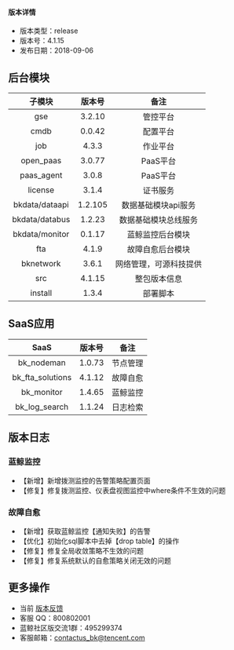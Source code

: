 
#### 版本详情

- 版本类型：release  
- 版本号：4.1.15
- 发布日期：2018-09-06 


## 后台模块 

|     子模块     | 版本号  |          备注          |
|:--------------:|:-------:|:----------------------:|
|      gse       | 3.2.10  |        管控平台        |
|      cmdb      | 0.0.42  |        配置平台        |
|      job       |  4.3.3  |        作业平台        |
|   open_paas    | 3.0.77  |        PaaS平台        |
|   paas_agent   |  3.0.8  |        PaaS平台        |
|    license     |  3.1.4  |        证书服务        |
| bkdata/dataapi | 1.2.105 |  数据基础模块api服务   |
| bkdata/databus | 1.2.23  |  数据基础模块总线服务  |
| bkdata/monitor | 0.1.17 |    蓝鲸监控后台模块    |
|      fta       |  4.1.9  |    故障自愈后台模块    |
|   bknetwork    |  3.6.1  | 网络管理，可源科技提供 |
|      src       | 4.1.15  |      整包版本信息      |
|    install     |  1.3.4  |        部署脚本        |

## SaaS应用 

|       SaaS       | 版本号 |   备注   |
|:----------------:|:------:|:--------:|
|    bk_nodeman    | 1.0.73 | 节点管理 |
| bk_fta_solutions | 4.1.12 | 故障自愈 |
|    bk_monitor    | 1.4.65 | 蓝鲸监控 |
|  bk_log_search   | 1.1.24 | 日志检索 |

## 版本日志 

### 蓝鲸监控

- 【新增】新增拨测监控的告警策略配置页面
- 【修复】修复拨测监控、仪表盘视图监控中where条件不生效的问题

### 故障自愈

- 【新增】获取蓝鲸监控【通知失败】的告警
- 【优化】初始化sql脚本中去掉【drop table】的操作
- 【修复】修复全局收敛策略不生效的问题
- 【修复】修复系统默认的自愈策略关闭无效的问题

## 更多操作

- 当前 [版本反馈](http://bk.tencent.com/s-mart/community)
- 客服 QQ：800802001
- 蓝鲸社区版交流1群：495299374
- 客服邮箱：contactus_bk@tencent.com

